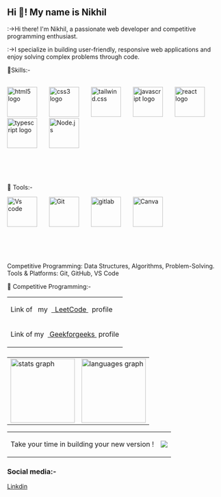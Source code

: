 







<br/>
<h2 align="left">Hi 👋! My name is Nikhil   </h2>

:->Hi there! I'm Nikhil, a passionate web developer and competitive programming enthusiast.

:->I specialize in building user-friendly, responsive web applications and enjoy solving 
     complex problems through code.


 🌟Skills:-



<br/>
<table>
  <div align="left">
    <img src="https://cdn.jsdelivr.net/gh/devicons/devicon/icons/html5/html5-original.svg" height="70" alt="html5 logo"  />
  <img width="20" />
    <img src="https://cdn.jsdelivr.net/gh/devicons/devicon/icons/css3/css3-original.svg" height="70" alt="css3 logo"  />
  <img width="20" />
    <img src="https://cdn.jsdelivr.net/gh/devicons/devicon@latest/icons/tailwindcss/tailwindcss-original.svg" height="70" alt="tailwind.css" />
   <img width="20"/>
  <img src="https://cdn.jsdelivr.net/gh/devicons/devicon/icons/javascript/javascript-original.svg" height="70" alt="javascript logo"  />
  <img width="20" />
 <img src="https://cdn.jsdelivr.net/gh/devicons/devicon/icons/react/react-original.svg" height="70" alt="react logo"  />
  <img width="20" />
  <img src="https://cdn.jsdelivr.net/gh/devicons/devicon/icons/typescript/typescript-original.svg" height="70" alt="typescript logo"  />
  <img width="20" />
   <img src="https://cdn.jsdelivr.net/gh/devicons/devicon@latest/icons/nodejs/nodejs-original.svg" height="70" alt="Node.js"/>
   <img width="20"/>
</table>






  
</div>

<br/>

<br/>



🌟 Tools:-


<table><div align="left">
<img src="https://cdn.jsdelivr.net/gh/devicons/devicon@latest/icons/vscode/vscode-original.svg" height="70" alt="Vs code"/>
 <img width="20" />
  <img src="https://cdn.jsdelivr.net/gh/devicons/devicon@latest/icons/git/git-original.svg" height="70" alt="Git "/>
   <img width="20" />
 <img src="https://cdn.jsdelivr.net/gh/devicons/devicon@latest/icons/gitlab/gitlab-original.svg" height="70" alt="gitlab" />
  <img width="20" />
    <img src="https://cdn.jsdelivr.net/gh/devicons/devicon@latest/icons/canva/canva-original.svg" height="70" alt="Canva"/>
      <img width="20" />   
   









  </div>  
</table>

<br/>
<br/>

  
Competitive Programming: Data Structures, Algorithms, Problem-Solving.
Tools & Platforms: Git, GitHub, VS Code

<!--💼 Projects: Check out some of my recent work:-->

<!--Project Name: A brief description of what this project does.-->
<!--Project Name: A brief description of what this project does.-->

🚀  Competitive Programming:-
<div align="left" >
<table >
  <tr><td>
   <p>Link&nbsp;of &nbsp;  my&nbsp; <a href="https://leetcode.com/u/Nikhil_kumar111/" > &nbsp;  LeetCode    </a>&nbsp;    profile   </p>   
    </td>



       
</tr>
  <tr>
    <td>
     <p>Link&nbsp;of  my&nbsp;  <a href="https://www.geeksforgeeks.org/user/nikhilkumabuju/">&nbsp;Geekforgeeks  </a>&nbsp;profile</p>  
     </td>
 </tr>
</table>
</div>
<div>

</div>

###




<table align="center">
  
<tr> 
  <td><img src="https://github-readme-stats.vercel.app/api?username=Nikhilkumar111&hide_title=false&hide_rank=false&show_icons=true&include_all_commits=true&count_private=true&disable_animations=false&theme=dracula&locale=en&hide_border=false" height="150" alt="stats graph"/></td>
  <td>
 <img src="https://github-readme-stats.vercel.app/api/top-langs?username=Nikhilkumar111&locale=en&hide_title=false&layout=compact&card_width=320&langs_count=5&theme=dracula&hide_border=false" height="150" alt="languages graph"  /></td>
   </tr>
</table>
<!--     our personal quote and profile visitor count-->
   <table align="center" >
  <td>
   <P>Take your time in building your new version ! </P>
  </td>
    <td><image src="https://komarev.com/ghpvc/?username=Nikhilkumar111&label=PROFILE+VIEWS&base=50"/></td>
 <table/>




###

<!--<img align="right" height="150" src="https://i.imgflip.com/65efzo.gif"  /> -->

###







### Social media:-
<p><a href="https://www.linkedin.com/in/nikhil-kumar-37b182253/">Linkdin</a></p>

  
<!--Portfolio: Your Portfolio/-->


###

<br clear="both">

<!--<img src="https://raw.githubusercontent.com/maurodesouza/maurodesouza/output/snake.svg" alt="Snake animation" />-->

###
